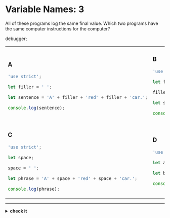 # Variable Names: 3

All of these programs log the same final value. Which two programs have the same
computer instructions for the computer?

<table>
debugger;

<tr>
<td>

### A

```js
'use strict';

let filler = ' ';

let sentence = 'A' + filler + 'red' + filler + 'car.';

console.log(sentence);
```

</td>
<td>

### B

```js
'use strict';

let filler;

filler = ' ';

let sentence = 'A' + filler + 'red' + filler + 'car.';

console.log(sentence);
```

</td>
</tr>

<tr>
<td>

### C

```js
'use strict';

let space;

space = ' ';

let phrase = 'A' + space + 'red' + space + 'car.';

console.log(phrase);
```

</td>
<td>

### D

```js
'use strict';

let a = ' ';

let b = 'A' + a + 'red' + ' ' + 'car.';

console.log(b);
```

</td>
</tr>

</table>

---

<details>
<summary><strong>check it</strong></summary>
<br>

**B** and **C**.

</details>
